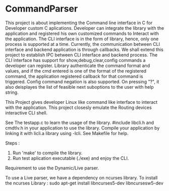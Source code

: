 # CommandParser
This project is about implementing the Command line interface in C for Developer custom C aplications. Developer can integrate the library with the application and registered his own customized commands to Interact with the application. 
The CLI interface is in the form of library, hence, only one process is supported at a time. Currently, the communication between CLI interface and backend application is through callbacks. We shall extend this project to establish IPC between CLI interface and backend process. The CLI interface has support for show,debug,clear,config commands a developer can register. Library authenticate the command format and values,  and if the cmd entered is one of the format of the registered command, the application registered callback for that command is triggered. Config command negation is also supported. On pressing "?", it also deisplayes the list of feasible next suboptions to the user with help string. 

This Project gives developer Linux like command like interface to interact with the application. This project closesly emulate the Routing devices interactive CLI shell.

See The testapp.c to learn the usage of the library.
#include libcli.h and cmdtlv.h in your application to use the library.
Compile your application by linking it with licli.a library using -lcli. See Makefile for help.

Steps :

1. Run 'make' to compile the library.
2. Run test aplication executable (./exe) and enjoy the CLI.


Requirement to use the Dynamic/Live parser.

To use a Live parser, we have a dependency on ncurses library.
To install the ncurses Library :
    sudo apt-get install libncurses5-dev libncursesw5-dev

